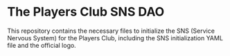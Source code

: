 # The Players Club SNS DAO

This repository contains the necessary files to initialize the SNS (Service Nervous System) for the Players Club, including the SNS initialization YAML file and the official logo.

